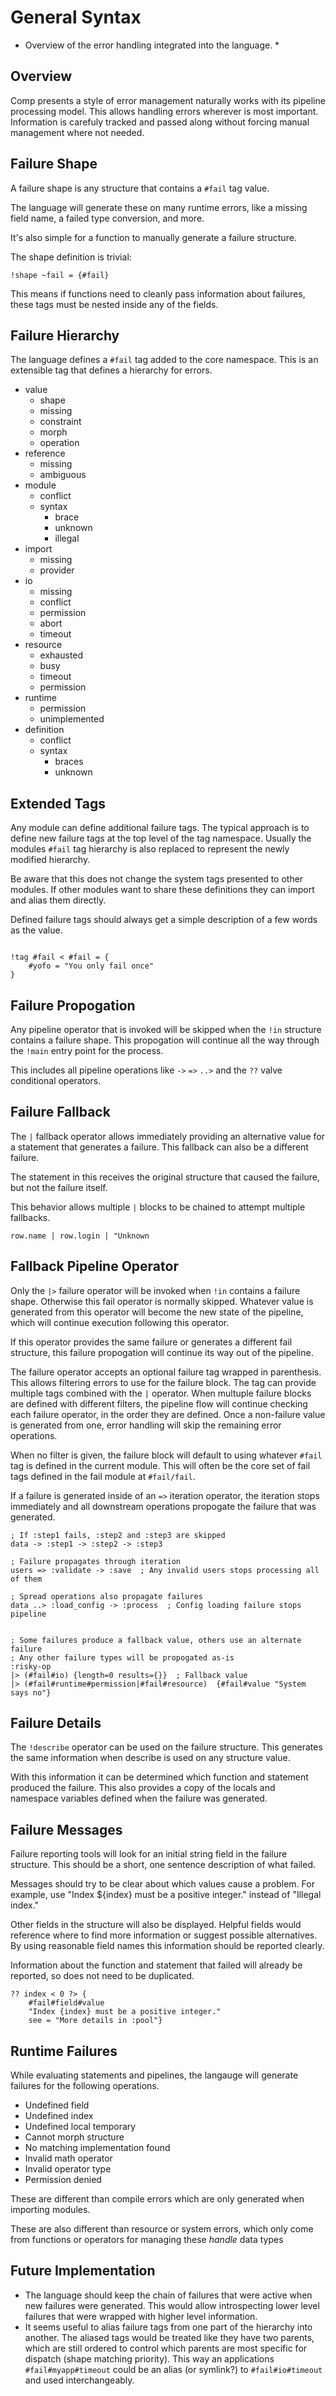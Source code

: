 # General Syntax

* Overview of the error handling integrated into the language. *

## Overview

Comp presents a style of error management naturally works with
its pipeline processing model. This allows handling errors wherever
is most important. Information is carefuly tracked and passed along
without forcing manual management where not needed.

## Failure Shape

A failure shape is any structure that contains a `#fail` tag value.

The language will generate these on many runtime errors, like
a missing field name, a failed type conversion, and more.

It's also simple for a function to manually generate a failure
structure.

The shape definition is trivial:

```comp
!shape ~fail = {#fail}
```

This means if functions need to cleanly pass information about
failures, these tags must be nested inside any of the fields.


## Failure Hierarchy

The language defines a `#fail` tag added to the core namespace.
This is an extensible tag that defines a hierarchy for errors.

* value
  * shape
  * missing
  * constraint
  * morph
  * operation
* reference
  * missing
  * ambiguous
* module
  * conflict
  * syntax
    * brace
    * unknown
    * illegal
* import
  * missing
  * provider
* io
  * missing
  * conflict
  * permission
  * abort
  * timeout
* resource
  * exhausted
  * busy
  * timeout
  * permission
* runtime
  * permission
  * unimplemented
* definition
  * conflict
  * syntax
    * braces
    * unknown

## Extended Tags

Any module can define additional failure tags. The typical approach is
to define new failure tags at the top level of the tag namespace.
Usually the modules `#fail` tag hierarchy is also replaced to represent
the newly modified hierarchy.

Be aware that this does not change the system tags presented to other modules.
If other modules want to share these definitions they can import and alias
them directly.

Defined failure tags should always get a simple description of a few
words as the value.

```comp

!tag #fail < #fail = {
    #yofo = "You only fail once"
}
```

## Failure Propogation

Any pipeline operator that is invoked will be skipped when the `!in`
structure contains a failure shape. This propogation will continue 
all the way through the `!main` entry point for the process.

This includes all pipeline operations like `->` `=>` `..>` and the `??` valve
conditional operators.

## Failure Fallback

The `|` fallback operator allows immediately providing an alternative
value for a statement that generates a failure. This fallback can also
be a different failure.

The statement in this receives the original structure that caused the
failure, but not the failure itself.

This behavior allows multiple `|` blocks to be chained to attempt
multiple fallbacks.

```comp
row.name | row.login | "Unknown
```

## Fallback Pipeline Operator

Only the `|>` failure operator will be invoked when `!in` contains a failure
shape. Otherwise this fail operator is normally skipped. Whatever value
is generated from this operator will become the new state of the pipeline,
which will continue execution following this operator.

If this operator provides the same failure or generates a different fail
structure, this failure propogation will continue its way out of the pipeline.

The failure operator accepts an optional failure tag wrapped
in parenthesis. This allows filtering errors to use for the failure
block. The tag can provide multiple tags combined with the `|` operator.
When multuple failure blocks are defined with different filters, the
pipeline flow will continue checking each failure operator, in the order
they are defined. Once a non-failure value is generated from one, error
handling will skip the remaining error operations.

When no filter is given, the failure block will default to using whatever
`#fail` tag is defined in the current module. This will often be the core
set of fail tags defined in the fail module at `#fail/fail`.

If a failure is generated inside of an `=>` iteration operator, the
iteration stops immediately and all downstream operations propogate the
failure that was generated.

```comp
; If :step1 fails, :step2 and :step3 are skipped
data -> :step1 -> :step2 -> :step3

; Failure propagates through iteration
users => :validate -> :save  ; Any invalid users stops processing all of them

; Spread operations also propagate failures
data ..> :load_config -> :process  ; Config loading failure stops pipeline


; Some failures produce a fallback value, others use an alternate failure
; Any other failure types will be propogated as-is
:risky-op
|> (#fail#io) {length=0 results={}}  ; Fallback value
|> (#fail#runtime#permission|#fail#resource)  {#fail#value "System says no"}
```

## Failure Details

The `!describe` operator can be used on the failure structure. This generates
the same information when describe is used on any structure value.

With this information it can be determined which function and statement
produced the failure. This also provides a copy of the locals and namespace
variables defined when the failure was generated.


## Failure Messages

Failure reporting tools will look for an initial string field in the
failure structure. This should be a short, one sentence description
of what failed.

Messages should try to be clear about which values cause a problem.
For example, use "Index ${index} must be a positive integer." instead of 
"Illegal index."

Other fields in the structure will also be displayed. Helpful fields would
reference where to find more information or suggest possible alternatives.
By using reasonable field names this information should be reported clearly.

Information about the function and statement that failed will already be
reported, so does not need to be duplicated.

```comp
?? index < 0 ?> {
    #fail#field#value 
    "Index {index} must be a positive integer."
    see = "More details in :pool"}
```

## Runtime Failures

While evaluating statements and pipelines, the langauge will generate failures
for the following operations. 

* Undefined field
* Undefined index 
* Undefined local temporary
* Cannot morph structure
* No matching implementation found
* Invalid math operator
* Invalid operator type
* Permission denied

These are different than compile errors which are only generated when importing
modules.

These are also different than resource or system errors, which only
come from functions or operators for managing these *handle* data types

## Future Implementation

* The language should keep the chain of failures that were active when
new failures were generated. This would allow introspecting lower level
failures that were wrapped with higher level information.
* It seems useful to alias failure tags from one part of the hierarchy into
another. The aliased tags would be treated like they have two parents,
which are still ordered to control which parents are most specific for
dispatch (shape matching priority). This way an applications `#fail#myapp#timeout`
could be an alias (or symlink?) to `#fail#io#timeout` and used interchangeably.
